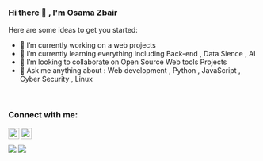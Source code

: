 ### Hi there 👋 , I'm Osama Zbair 


Here are some ideas to get you started:

- 🔭 I’m currently working on a web projects 
- 🌱 I’m currently learning everything including Back-end , Data Sience , AI
- 👯 I’m looking to collaborate on Open Source Web tools Projects
- 💬 Ask me anything about : Web development , Python , JavaScript , Cyber Security , Linux
<br>

### Connect with me:
<img align="left" alt="O_zbair | Twitter" width="22px" src="https://cdn.jsdelivr.net/npm/simple-icons@v3/icons/twitter.svg" />
<img align="left" alt="oussama-zbair-373991202 | LinkedIn" width="22px" src="https://cdn.jsdelivr.net/npm/simple-icons@v3/icons/linkedin.svg" />

<br />
<br />




<img src="https://github-readme-stats.vercel.app/api?username=O-zbair&show_icons=true&theme=highcontrast"> 
<img src="https://github-readme-stats.vercel.app/api/top-langs/?username=O-zbair&layout=compact">
